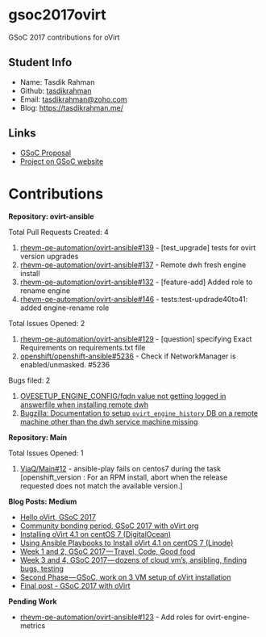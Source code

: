 # gsoc2017ovirt
GSoC 2017 contributions for oVirt

## Student Info

+ Name: Tasdik Rahman
+ Github: [tasdikrahman](https://github.com/tasdikrahman)
+ Email: tasdikrahman@zoho.com
+ Blog: https://tasdikrahman.me/

## Links

+ [GSoC Proposal](https://github.com/tasdikrahman/gsoc-proposal-2017)
+ [Project on GSoC website](https://summerofcode.withgoogle.com/projects/#6188534896525312)

# Contributions 

**Repository: ovirt-ansible**

Total Pull Requests Created: 4
1. [rhevm-qe-automation/ovirt-ansible#139](https://github.com/rhevm-qe-automation/ovirt-ansible/pull/139) - [test_upgrade] tests for ovirt version upgrades
2. [rhevm-qe-automation/ovirt-ansible#137](https://github.com/rhevm-qe-automation/ovirt-ansible/pull/137) - Remote dwh fresh engine install
3. [rhevm-qe-automation/ovirt-ansible#132](https://github.com/rhevm-qe-automation/ovirt-ansible/pull/132) - [feature-add] Added role to rename engine
4. [rhevm-qe-automation/ovirt-ansible#146](https://github.com/rhevm-qe-automation/ovirt-ansible/pull/146) - tests:test-updrade40to41: added engine-rename role

Total Issues Opened: 2
1. [rhevm-qe-automation/ovirt-ansible#129](https://github.com/rhevm-qe-automation/ovirt-ansible/issues/129) - [question] specifying Exact Requirements on requirements.txt file
2. [openshift/openshift-ansible#5236](https://github.com/openshift/openshift-ansible/issues/5236) - Check if NetworkManager is enabled/unmasked. #5236

Bugs filed: 2
1. [OVESETUP_ENGINE_CONFIG/fqdn value not getting logged in answerfile when installing remote dwh](https://bugzilla.redhat.com/show_bug.cgi?id=1465859)
2. [Bugzilla: Documentation to setup `ovirt_engine_history` DB on a remote machine other than the dwh service machine missing](https://bugzilla.redhat.com/show_bug.cgi?id=1475706)

**Repository: Main**

Total Issues Opened: 1
1. [ViaQ/Main#12](https://github.com/ViaQ/Main/issues/12) - ansible-play fails on centos7 during the task [openshift_version : For an RPM install, abort when the release requested does not match the available version.]

**Blog Posts: Medium**

- [Hello oVirt, GSoC 2017](https://medium.com/@tasdikrahman/hello-ovirt-gsoc-2017-6c18100f21dd)
- [Community bonding period, GSoC 2017 with oVirt org](https://medium.com/@tasdikrahman/community-bonding-period-gsoc-2017-with-ovirt-org-5d0faac95257)
- [Installing oVirt 4.1 on centOS 7 (DigitalOcean)](https://medium.com/@tasdikrahman/installing-ovirt-4-1-on-centos-7-digitalocean-fbb4fa037c11)
- [Using Ansible Playbooks to Install oVirt 4.1 on centOS 7 (Linode)](https://medium.com/@tasdikrahman/using-ansible-playbooks-to-install-ovirt-4-1-on-centos-7-linode-9dadd90143af)
- [Week 1 and 2, GSoC 2017 — Travel, Code, Good food](https://medium.com/@tasdikrahman/week-1-and-2-gsoc-2017-travel-code-good-food-1f91d34344b9)
- [Week 3 and 4, GSoC 2017 — dozens of cloud vm’s, ansibling, finding bugs, testing](https://medium.com/@tasdikrahman/week-3-and-4-gsoc-2017-dozens-of-cloud-vms-ansibling-finding-bugs-testing-217cb11205d)
- [Second Phase — GSoC, work on 3 VM setup of oVirt installation](https://medium.com/@tasdikrahman/second-phase-gsoc-work-on-3-vm-setup-of-ovirt-installation-284172755ce3)
- [Final post - GSoC 2017 with oVirt](https://medium.com/@tasdikrahman/gsoc-2017-with-ovirt-cba6d6c050c2)

**Pending Work**

- [rhevm-qe-automation/ovirt-ansible#123](https://github.com/rhevm-qe-automation/ovirt-ansible/issues/123) - Add roles for ovirt-engine-metrics
